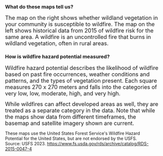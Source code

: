 

### What do these maps tell us?


<span style="font-size:18px;">The map on the right shows whether wildland vegetation in your community is susceptible to wildfire. The map on the left shows historical data from 2015 of wildfire risk for the same area. A wildfire is an uncontrolled fire that burns in wildland vegetation, often in rural areas.</span>


### How is wildfire hazard potential measured?


<span style="font-size:18px;">Wildfire hazard potential describes the likelihood of wildfire based on past fire occurrences, weather conditions and patterns, and the types of vegetation present. Each square measures 270 x 270 meters and falls into the categories of very low, low, moderate, high, and very high. </span>


<span style="font-size:18px;"> While wildfires can affect developed areas as well, they are treated as a separate category in the data. Note that while the maps show data from different timeframes, the basemap and satellite imagery shown are current.</span>


</span>These maps use the United States Forest Service's Wildfire Hazard Potential for the United States, but are not endorsed by the USFS. <br>
Source: USFS 2023. https://www.fs.usda.gov/rds/archive/catalog/RDS-2015-0047-4 </span>
